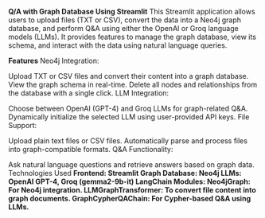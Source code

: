 **Q/A with Graph Database Using Streamlit**
This Streamlit application allows users to upload files (TXT or CSV), convert the data into a Neo4j graph database, and perform Q&A using either the OpenAI or Groq language models (LLMs). It provides features to manage the graph database, view its schema, and interact with the data using natural language queries.

**Features**
Neo4j Integration:

Upload TXT or CSV files and convert their content into a graph database.
View the graph schema in real-time.
Delete all nodes and relationships from the database with a single click.
LLM Integration:

Choose between OpenAI (GPT-4) and Groq LLMs for graph-related Q&A.
Dynamically initialize the selected LLM using user-provided API keys.
File Support:

Upload plain text files or CSV files.
Automatically parse and process files into graph-compatible formats.
Q&A Functionality:

Ask natural language questions and retrieve answers based on graph data.
Technologies Used
**Frontend: Streamlit
Graph Database: Neo4j
LLMs: OpenAI GPT-4, Groq (gemma2-9b-it)
LangChain Modules:
Neo4jGraph: For Neo4j integration.
LLMGraphTransformer: To convert file content into graph documents.
GraphCypherQAChain: For Cypher-based Q&A using LLMs.**
